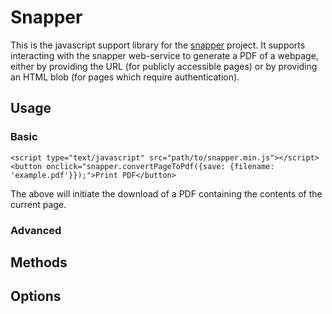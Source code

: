 # Snapper

This is the javascript support library for the [snapper](https://github.com/tangerilli/snapper) project. It supports interacting with the snapper web-service to generate a PDF of a webpage, either by providing the URL (for publicly accessible pages) or by providing an HTML blob (for pages which require authentication).

## Usage

### Basic

```
<script type="text/javascript" src="path/to/snapper.min.js"></script>
<button onclick="snapper.convertPageToPdf({save: {filename: 'example.pdf'}});">Print PDF</button>
```

The above will initiate the download of a PDF containing the contents of the current page.

### Advanced

## Methods

## Options